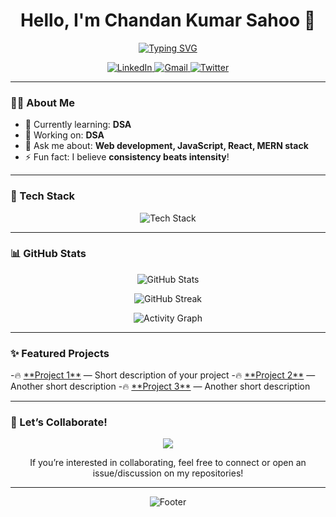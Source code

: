 <!-- 👋 Hey there, welcome to my profile! -->

<h1 align="center">Hello, I'm Chandan Kumar Sahoo 👋</h1>
<p align="center">
  <a href="https://github.com/chandankumar171">
    <img src="https://readme-typing-svg.herokuapp.com?font=Fira+Code&weight=500&size=30&pause=1000&center=true&width=435&lines=Full+Stack+Developer;MERN+Stack+Enthusiast;Open+Source+Contributor;Tech+Explorer+%F0%9F%9A%80" alt="Typing SVG" />
  </a>
</p>

<p align="center">
  <a href="https://linkedin.com/in/[your-linkedin-username]" target="_blank">
    <img alt="LinkedIn" src="https://img.shields.io/badge/LinkedIn-blue?logo=linkedin&style=for-the-badge&logoColor=white" />
  </a>
  <a href="mailto:chandankumarsahoo171@gmail.com" target="_blank">
    <img alt="Gmail" src="https://img.shields.io/badge/Gmail-red?logo=gmail&style=for-the-badge&logoColor=white" />
  </a>
  <a href="https://twitter.com/[your-twitter-username]" target="_blank">
    <img alt="Twitter" src="https://img.shields.io/badge/Twitter-1DA1F2?logo=twitter&style=for-the-badge&logoColor=white" />
  </a>
</p>

---

### 🧑‍💻 About Me
- 🌱 Currently learning: **DSA**
- 💼 Working on: **DSA**
- 💬 Ask me about: **Web development, JavaScript, React, MERN stack**
- ⚡ Fun fact: I believe **consistency beats intensity**!

---

### 🚀 Tech Stack
<p align="center">
  <img src="https://skillicons.dev/icons?i=react,redux,nextjs,tailwind,nodejs,express,mongodb,mysql,html,css,js,postman,c,java,git" alt="Tech Stack" />
</p>


---

### 📊 GitHub Stats
<p align="center">
  <img src="https://github-readme-stats.vercel.app/api?username=chandankumar171&show_icons=true&theme=tokyonight&hide_border=true&count_private=true" alt="GitHub Stats" />
</p>

<p align="center">
  <img src="https://streak-stats.demolab.com?user=chandankumar171&theme=tokyonight&hide_border=true" alt="GitHub Streak" />
</p>

<p align="center">
  <img src="https://github-readme-activity-graph.vercel.app/graph?username=chandankumar171&theme=tokyonight&hide_border=true" alt="Activity Graph" />
</p>

---

### ✨ Featured Projects
<p align="left">
  -🔥 <a href="https://github.com/chandankumar171/[repo1]">**Project 1**</a> — Short description of your project  
  -🔥 <a href="https://github.com/chandankumar171/[repo2]">**Project 2**</a> — Another short description  
  -🔥 <a href="https://github.com/chandankumar171/[repo3]">**Project 3**</a> — Another short description  
</p>

---

### 🌟 Let’s Collaborate!
<p align="center">
  <img src="https://img.shields.io/badge/Open%20Source-💖-brightgreen?style=for-the-badge" />
</p>

<p align="center">If you’re interested in collaborating, feel free to connect or open an issue/discussion on my repositories!</p>

---

<p align="center">
  <img src="https://capsule-render.vercel.app/api?type=waving&color=0e75b6&height=200&section=footer&text=Thanks%20for%20visiting!&fontSize=30&fontColor=ffffff" alt="Footer" />
</p>



